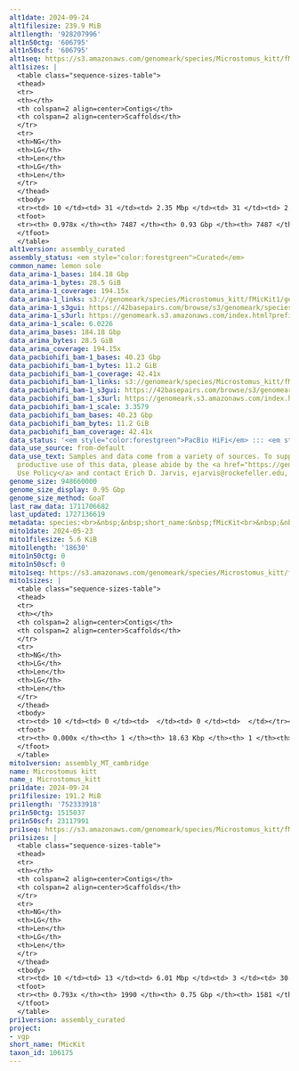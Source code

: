```yaml
---
alt1date: 2024-09-24
alt1filesize: 239.9 MiB
alt1length: '928207996'
alt1n50ctg: '606795'
alt1n50scf: '606795'
alt1seq: https://s3.amazonaws.com/genomeark/species/Microstomus_kitt/fMicKit1/assembly_curated/fMicKit1.alt.cur.20240924.fasta.gz
alt1sizes: |
  <table class="sequence-sizes-table">
  <thead>
  <tr>
  <th></th>
  <th colspan=2 align=center>Contigs</th>
  <th colspan=2 align=center>Scaffolds</th>
  </tr>
  <tr>
  <th>NG</th>
  <th>LG</th>
  <th>Len</th>
  <th>LG</th>
  <th>Len</th>
  </tr>
  </thead>
  <tbody>
  <tr><td> 10 </td><td> 31 </td><td> 2.35 Mbp </td><td> 31 </td><td> 2.35 Mbp </td></tr><tr><td> 20 </td><td> 78 </td><td> 1.69 Mbp </td><td> 78 </td><td> 1.69 Mbp </td></tr><tr><td> 30 </td><td> 146 </td><td> 1.18 Mbp </td><td> 146 </td><td> 1.18 Mbp </td></tr><tr><td> 40 </td><td> 242 </td><td> 0.84 Mbp </td><td> 242 </td><td> 0.84 Mbp </td></tr><tr style="background-color:#cccccc;"><td> 50 </td><td> 375 </td><td> 0.61 Mbp </td><td> 375 </td><td> 0.61 Mbp </td></tr><tr><td> 60 </td><td> 573 </td><td> 386.65 Kbp </td><td> 573 </td><td> 386.65 Kbp </td></tr><tr><td> 70 </td><td> 894 </td><td> 221.37 Kbp </td><td> 894 </td><td> 221.37 Kbp </td></tr><tr><td> 80 </td><td> 1520 </td><td> 99.23 Kbp </td><td> 1520 </td><td> 99.23 Kbp </td></tr><tr><td> 90 </td><td> 3372 </td><td> 30.36 Kbp </td><td> 3372 </td><td> 30.36 Kbp </td></tr><tr><td> 100 </td><td> 0 </td><td>  </td><td> 0 </td><td>  </td></tr></tbody>
  <tfoot>
  <tr><th> 0.978x </th><th> 7487 </th><th> 0.93 Gbp </th><th> 7487 </th><th> 0.93 Gbp </th></tr>
  </tfoot>
  </table>
alt1version: assembly_curated
assembly_status: <em style="color:forestgreen">Curated</em>
common_name: lemon sole
data_arima-1_bases: 184.18 Gbp
data_arima-1_bytes: 28.5 GiB
data_arima-1_coverage: 194.15x
data_arima-1_links: s3://genomeark/species/Microstomus_kitt/fMicKit1/genomic_data/arima/<br>
data_arima-1_s3gui: https://42basepairs.com/browse/s3/genomeark/species/Microstomus_kitt/fMicKit1/genomic_data/arima/
data_arima-1_s3url: https://genomeark.s3.amazonaws.com/index.html?prefix=species/Microstomus_kitt/fMicKit1/genomic_data/arima/
data_arima-1_scale: 6.0226
data_arima_bases: 184.18 Gbp
data_arima_bytes: 28.5 GiB
data_arima_coverage: 194.15x
data_pacbiohifi_bam-1_bases: 40.23 Gbp
data_pacbiohifi_bam-1_bytes: 11.2 GiB
data_pacbiohifi_bam-1_coverage: 42.41x
data_pacbiohifi_bam-1_links: s3://genomeark/species/Microstomus_kitt/fMicKit1/genomic_data/pacbio_hifi/<br>
data_pacbiohifi_bam-1_s3gui: https://42basepairs.com/browse/s3/genomeark/species/Microstomus_kitt/fMicKit1/genomic_data/pacbio_hifi/
data_pacbiohifi_bam-1_s3url: https://genomeark.s3.amazonaws.com/index.html?prefix=species/Microstomus_kitt/fMicKit1/genomic_data/pacbio_hifi/
data_pacbiohifi_bam-1_scale: 3.3579
data_pacbiohifi_bam_bases: 40.23 Gbp
data_pacbiohifi_bam_bytes: 11.2 GiB
data_pacbiohifi_bam_coverage: 42.41x
data_status: '<em style="color:forestgreen">PacBio HiFi</em> ::: <em style="color:forestgreen">Arima</em>'
data_use_source: from-default
data_use_text: Samples and data come from a variety of sources. To support fair and
  productive use of this data, please abide by the <a href="https://genome10k.soe.ucsc.edu/data-use-policies/">Data
  Use Policy</a> and contact Erich D. Jarvis, ejarvis@rockefeller.edu, with any questions.
genome_size: 948660000
genome_size_display: 0.95 Gbp
genome_size_method: GoaT
last_raw_data: 1711706682
last_updated: 1727136619
metadata: species:<br>&nbsp;&nbsp;short_name:&nbsp;fMicKit<br>&nbsp;&nbsp;name:&nbsp;Microstomus&nbsp;kitt<br>&nbsp;&nbsp;taxon_id:&nbsp;106175<br>&nbsp;&nbsp;common_name:&nbsp;lemon&nbsp;sole<br>&nbsp;&nbsp;order:<br>&nbsp;&nbsp;&nbsp;&nbsp;name:&nbsp;Pleuronectiformes<br>&nbsp;&nbsp;family:<br>&nbsp;&nbsp;&nbsp;&nbsp;name:&nbsp;Pleuronectidae<br>&nbsp;&nbsp;individuals:<br>&nbsp;&nbsp;&nbsp;&nbsp;-&nbsp;short_name:&nbsp;fMicKit1<br>&nbsp;&nbsp;&nbsp;&nbsp;&nbsp;&nbsp;biosample_id:&nbsp;SAMEA114298639<br>&nbsp;&nbsp;&nbsp;&nbsp;&nbsp;&nbsp;sex:<br>&nbsp;&nbsp;genome_size:&nbsp;948660000<br>&nbsp;&nbsp;genome_size_method:&nbsp;GoaT<br>&nbsp;&nbsp;project:&nbsp;[&nbsp;vgp&nbsp;]<br>
mito1date: 2024-05-23
mito1filesize: 5.6 KiB
mito1length: '18630'
mito1n50ctg: 0
mito1n50scf: 0
mito1seq: https://s3.amazonaws.com/genomeark/species/Microstomus_kitt/fMicKit1/assembly_MT_cambridge/fMicKit1.MT.20240523.fasta.gz
mito1sizes: |
  <table class="sequence-sizes-table">
  <thead>
  <tr>
  <th></th>
  <th colspan=2 align=center>Contigs</th>
  <th colspan=2 align=center>Scaffolds</th>
  </tr>
  <tr>
  <th>NG</th>
  <th>LG</th>
  <th>Len</th>
  <th>LG</th>
  <th>Len</th>
  </tr>
  </thead>
  <tbody>
  <tr><td> 10 </td><td> 0 </td><td>  </td><td> 0 </td><td>  </td></tr><tr><td> 20 </td><td> 0 </td><td>  </td><td> 0 </td><td>  </td></tr><tr><td> 30 </td><td> 0 </td><td>  </td><td> 0 </td><td>  </td></tr><tr><td> 40 </td><td> 0 </td><td>  </td><td> 0 </td><td>  </td></tr><tr style="background-color:#cccccc;"><td> 50 </td><td> 0 </td><td style="background-color:#ff8888;">  </td><td> 0 </td><td style="background-color:#ff8888;">  </td></tr><tr><td> 60 </td><td> 0 </td><td>  </td><td> 0 </td><td>  </td></tr><tr><td> 70 </td><td> 0 </td><td>  </td><td> 0 </td><td>  </td></tr><tr><td> 80 </td><td> 0 </td><td>  </td><td> 0 </td><td>  </td></tr><tr><td> 90 </td><td> 0 </td><td>  </td><td> 0 </td><td>  </td></tr><tr><td> 100 </td><td> 0 </td><td>  </td><td> 0 </td><td>  </td></tr></tbody>
  <tfoot>
  <tr><th> 0.000x </th><th> 1 </th><th> 18.63 Kbp </th><th> 1 </th><th> 18.63 Kbp </th></tr>
  </tfoot>
  </table>
mito1version: assembly_MT_cambridge
name: Microstomus kitt
name_: Microstomus_kitt
pri1date: 2024-09-24
pri1filesize: 191.2 MiB
pri1length: '752333918'
pri1n50ctg: 1515037
pri1n50scf: 23117991
pri1seq: https://s3.amazonaws.com/genomeark/species/Microstomus_kitt/fMicKit1/assembly_curated/fMicKit1.pri.cur.20240924.fasta.gz
pri1sizes: |
  <table class="sequence-sizes-table">
  <thead>
  <tr>
  <th></th>
  <th colspan=2 align=center>Contigs</th>
  <th colspan=2 align=center>Scaffolds</th>
  </tr>
  <tr>
  <th>NG</th>
  <th>LG</th>
  <th>Len</th>
  <th>LG</th>
  <th>Len</th>
  </tr>
  </thead>
  <tbody>
  <tr><td> 10 </td><td> 13 </td><td> 6.01 Mbp </td><td> 3 </td><td> 30.84 Mbp </td></tr><tr><td> 20 </td><td> 34 </td><td> 4.19 Mbp </td><td> 7 </td><td> 29.41 Mbp </td></tr><tr><td> 30 </td><td> 60 </td><td> 3.09 Mbp </td><td> 10 </td><td> 29.20 Mbp </td></tr><tr><td> 40 </td><td> 96 </td><td> 2.22 Mbp </td><td> 13 </td><td> 25.77 Mbp </td></tr><tr style="background-color:#cccccc;"><td> 50 </td><td> 147 </td><td style="background-color:#88ff88;"> 1.52 Mbp </td><td> 17 </td><td style="background-color:#88ff88;"> 23.12 Mbp </td></tr><tr><td> 60 </td><td> 235 </td><td> 0.77 Mbp </td><td> 21 </td><td> 21.23 Mbp </td></tr><tr><td> 70 </td><td> 481 </td><td> 172.71 Kbp </td><td> 121 </td><td> 194.00 Kbp </td></tr><tr><td> 80 </td><td> 0 </td><td>  </td><td> 0 </td><td>  </td></tr><tr><td> 90 </td><td> 0 </td><td>  </td><td> 0 </td><td>  </td></tr><tr><td> 100 </td><td> 0 </td><td>  </td><td> 0 </td><td>  </td></tr></tbody>
  <tfoot>
  <tr><th> 0.793x </th><th> 1990 </th><th> 0.75 Gbp </th><th> 1581 </th><th> 0.75 Gbp </th></tr>
  </tfoot>
  </table>
pri1version: assembly_curated
project:
- vgp
short_name: fMicKit
taxon_id: 106175
---
```

